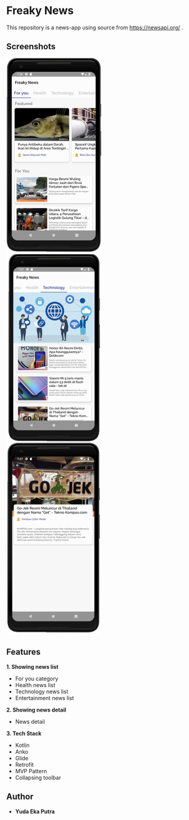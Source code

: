 # Freaky News

This repository is a news-app using source from https://newsapi.org/ .


## Screenshots
<img src="https://github.com/Yeputra/Freaky-News/blob/master/screenshots/home.png" width="250"> &nbsp; 
<img src="https://github.com/Yeputra/Freaky-News/blob/master/screenshots/tech.png" width="250">  &nbsp; 
<img src="https://github.com/Yeputra/Freaky-News/blob/master/screenshots/Detail.png" width="250">

## Features
**1. Showing news list**
* For you category
* Health news list
* Technology news list
* Entertainment news list

**2. Showing news detail**
* News detail

**3. Tech Stack**
* Kotlin
* Anko
* Glide
* Retrofit
* MVP Pattern
* Collapsing toolbar

## Author
* **Yuda Eka Putra**

